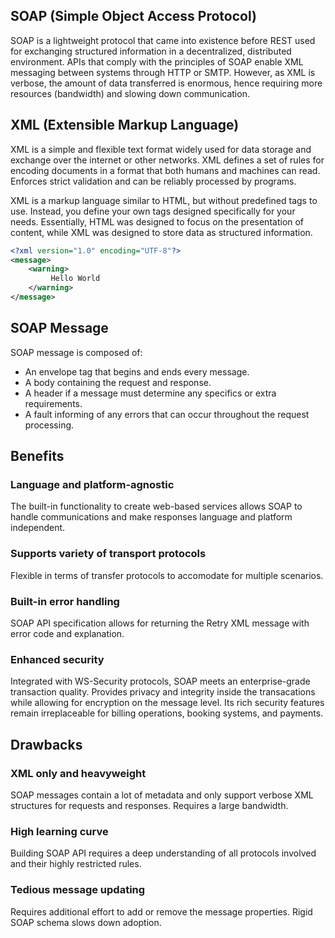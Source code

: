 ## SOAP (Simple Object Access Protocol)

SOAP is a lightweight protocol that came into existence before REST used for exchanging structured information in a decentralized, distributed environment. APIs that comply with the principles of SOAP enable XML messaging between systems through HTTP or SMTP. However, as XML is verbose, the amount of data transferred is enormous, hence requiring more resources (bandwidth) and slowing down communication.

## XML (Extensible Markup Language)

XML is a simple and flexible text format widely used for data storage and exchange over the internet or other networks. XML defines a set of rules for encoding documents in a format that both humans and machines can read. Enforces strict validation and can be reliably processed by programs.

XML is a markup language similar to HTML, but without predefined tags to use. Instead, you define your own tags designed specifically for your needs. Essentially, HTML was designed to focus on the presentation of content, while XML was designed to store data as structured information.

```xml
<?xml version="1.0" encoding="UTF-8"?>
<message>
    <warning>
         Hello World
    </warning>
</message>
```

## SOAP Message

SOAP message is composed of:

- An envelope tag that begins and ends every message.
- A body containing the request and response.
- A header if a message must determine any specifics or extra requirements.
- A fault informing of any errors that can occur throughout the request processing.

## Benefits

### Language and platform-agnostic

The built-in functionality to create web-based services allows SOAP to handle communications and make responses language and platform independent.

### Supports variety of transport protocols

Flexible in terms of transfer protocols to accomodate for multiple scenarios.

### Built-in error handling

SOAP API specification allows for returning the Retry XML message with error code and explanation.

### Enhanced security

Integrated with WS-Security protocols, SOAP meets an enterprise-grade transaction quality. Provides privacy and integrity inside the transacations while allowing for encryption on the message level. Its rich security features remain irreplaceable for billing operations, booking systems, and payments.

## Drawbacks

### XML only and heavyweight

SOAP messages contain a lot of metadata and only support verbose XML structures for requests and responses. Requires a large bandwidth.

### High learning curve

Building SOAP API requires a deep understanding of all protocols involved and their highly restricted rules.

### Tedious message updating

Requires additional effort to add or remove the message properties. Rigid SOAP schema slows down adoption.
